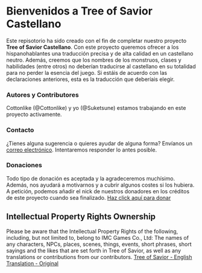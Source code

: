 # Bienvenidos a Tree of Savior Castellano
Este repisotorio ha sido creado con el fin de completar nuestro proyecto **Tree of Savior Castellano**. Con este proyecto queremos ofrecer a los hispanohablantes una traducción precisa y de alta calidad en un castellano neutro. Además, creemos que los nombres de los monstruos, clases y habilidades (entre otros) no deberían traducirse al castellano en su totalidad para no perder la esencia del juego. Si estáis de acuerdo con las declaraciones anteriores, esta es la traducción que deberíais elegir.

### Autores y Contributores

Cottonlike (@Cottonlike) y yo (@Suketsune) estamos trabajando en este proyecto activamente.

### Contacto

¿Tienes alguna sugerencia o quieres ayudar de alguna forma? Envíanos un [correo electrónico](mailto:epicsuketsune@gmail.com). Intentaremos responder lo antes posible.

### Donaciones
Todo tipo de donación es aceptada y la agradeceremos muchísimo. Además, nos ayudará a motivarnos y a cubrir algunos costes si los hubiera. A petición, podemos añadir el nick de nuestros donadores en los créditos de este proyecto cuando sea finalizado. [Haz click aquí para donar](https://www.paypal.com/cgi-bin/webscr?cmd=_s-xclick&hosted_button_id=Q4DYNKW793YEW)

## Intellectual Property Rights Ownership

Please be aware that the Intellectual Property Rights of the following, including, but not limited to, belong to IMC Games Co., Ltd: The names of any characters, NPCs, places, scenes, things, events, short phrases, short sayings and the likes that are set forth in Tree of Savior, as well as any translations or contributions from our contributors. [Tree of Savior - English Translation - Original](https://github.com/Treeofsavior/EnglishTranslation)
